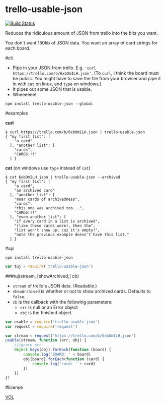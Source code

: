 trello-usable-json
==================

[![Build Status](https://travis-ci.org/ArtskydJ/trello-usable-json.svg)](https://travis-ci.org/ArtskydJ/trello-usable-json)

Reduces the ridiculous amount of JSON from trello into the bits you want.

You don't want 150kb of JSON data. You want an array of card strings for each board.

#cli

- Pipe in your JSON from trello. E.g. `'curl https://trello.com/b/6xbOmILH.json'`. (To `curl`, I think the board must be public. You might have to save the file from your browser and pipe it in with `cat` on linux, and `type` on windows.)
- It pipes out some JSON that is usable.
- Wheeeeee!

```
npm install trello-usable-json --global
```

#examples

**curl**

```
$ curl https://trello.com/b/6xbOmILH.json | trello-usable-json
{ "my first list": [
    "a card"
  ], "another list": [
    "cards",
    "CARDS!!!"
  ] }
```

**cat**
(on windows use `type` instead of `cat`)

```
$ cat 6xbOmILH.json | trello-usable-json --archived
{ "my first list": [
    "a card",
    "an archived card"
  ], "another list": [
    "moar cards of archivedness",
    "cards",
    "this one was archived too...",
    "CARDS!!!"
  ], "even another list": [
    "if every card in a list is archived",
    "(like these cards were), then the",
    "list won't show up; cuz it's empty!",
    "note the previous example doesn't have this list."
  ] }
```


#api

```
npm install trello-usable-json
```

```js
var tuj = require('trello-usable-json')
```

###tuj(stream, [showArchived,] cb)

- `stream` of trello's JSON data. (Readable.)
- `showArchived` is whether or not to show archived cards. Defaults to `false`.
- `cb` is the callback with the following parameters:
	- `err` is null or an Error object
	- `obj` is the finished object.

```js
var usable = require('trello-usable-json')
var request = require('request')

var stream = request('https://trello.com/b/6xbOmILH.json')
usable(stream, function (err, obj) {
	//ignore err
	Object.keys(obj).forEach(function (board) {
		console.log('BOARD: ' + board)
		obj[board].forEach(function (card) {
			console.log('card: ' + card)
		})
	})
})
```

#license

[VOL](http://veryopenlicense.com)
